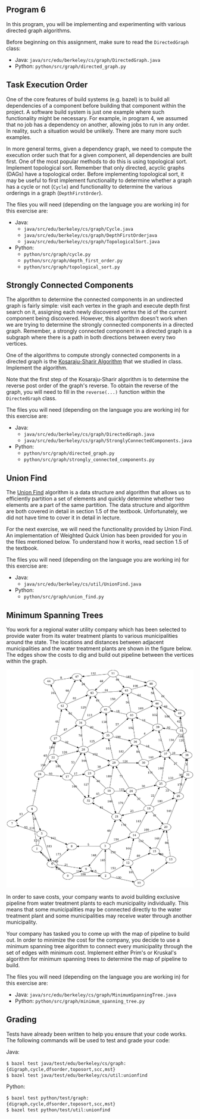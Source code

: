 Program 6
---------
In this program, you will be implementing and experimenting with various directed graph algorithms.

Before beginning on this assignment, make sure to read the `DirectedGraph` class:

- Java: `java/src/edu/berkeley/cs/graph/DirectedGraph.java`
- Python: `python/src/graph/directed_graph.py`

Task Execution Order
--------------------
One of the core features of build systems (e.g. bazel) is to build all dependencies of a component
before building that component within the project. A software build system is just one example where
such functionality might be necessary. For example, in program 4, we assumed that no job has a
dependency on another, allowing jobs to run in any order. In reality, such a situation would be
unlikely. There are many more such examples.

In more general terms, given a dependency graph, we need to compute the execution order such that
for a given component, all dependencies are built first. One of the most popular methods to do this
is using topological sort. Implement topological sort. Remember that only directed, acyclic graphs
(DAGs) have a topological order. Before implementing topological sort, it may be useful to first
implement functionality to determine whether a graph has a cycle or not (`Cycle`) and functionality
to determine the various orderings in a graph (`DepthFirstOrder`).

The files you will need (depending on the language you are working in) for this exercise are:

- Java:
    - `java/src/edu/berkeley/cs/graph/Cycle.java`
    - `java/src/edu/berkeley/cs/graph/DepthFirstOrderjava`
    - `java/src/edu/berkeley/cs/graph/TopologicalSort.java`
- Python:
    - `python/src/graph/cycle.py`
    - `python/src/graph/depth_first_order.py`
    - `python/src/graph/topological_sort.py`

Strongly Connected Components
-----------------------------
The algorithm to determine the connected components in an undirected graph is fairly simple: visit
each vertex in the graph and execute depth first search on it, assigning each newly discovered
vertex the id of the current component being discovered. However, this algorithm doesn't work when
we are trying to determine the strongly connected components in a directed graph. Remember, a
strongly connected component in a directed graph is a subgraph where there is a path in both
directions between every two vertices.

One of the algorithms to compute strongly connected components in a directed graph is the
[Kosaraju-Sharir Algorithm](https://en.wikipedia.org/wiki/Kosaraju%27s_algorithm) that we studied in
class. Implement the algorithm.

Note that the first step of the Kosaraju-Sharir algorithm is to determine the reverse post order of
the graph's reverse. To obtain the reverse of the graph, you will need to fill in the `reverse(...)`
function within the `DirectedGraph` class.

The files you will need (depending on the language you are working in) for this exercise are:

- Java:
    - `java/src/edu/berkeley/cs/graph/DirectedGraph.java`
    - `java/src/edu/berkeley/cs/graph/StronglyConnectedComponents.java`
- Python:
    - `python/src/graph/directed_graph.py`
    - `python/src/graph/strongly_connected_components.py`

Union Find
----------
The [Union Find](https://en.wikipedia.org/wiki/Disjoint-set_data_structure) algorithm is a data
structure and algorithm that allows us to efficiently partition a set of elements and quickly
determine whether two elements are a part of the same partition. The data structure and algorithm
are both covered in detail in section 1.5 of the textbook. Unfortunately, we did not have time to
cover it in detail in lecture.

For the next exercise, we will need the functionality provided by Union Find. An implementation of
Weighted Quick Union has been provided for you in the files mentioned below. To understand how it
works, read section 1.5 of the textbook.

The files you will need (depending on the language you are working in) for this exercise are:

- Java:
    - `java/src/edu/berkeley/cs/util/UnionFind.java`
- Python:
    - `python/src/graph/union_find.py`

Minimum Spanning Trees
----------------------
You work for a regional water utility company which has been selected to provide water from its
water treatment plants to various municipalities around the state. The locations and distances
between adjacent municipalities and the water treatment plants are shown in the figure below. The
edges show the costs to dig and build out pipeline between the vertices within the graph.

![graph](resources/images/graph.png)

In order to save costs, your company wants to avoid building exclusive pipeline from water treatment
plants to each municipality individually. This means that some municipalities may be connected
directly to the water treatment plant and some municipalities may receive water through another
municipality.

Your company has tasked you to come up with the map of pipeline to build out. In order to minimize
the cost for the company, you decide to use a minimum spanning tree algorithm to connect every
municipality through the set of edges with minimum cost. Implement either Prim's or Kruskal's
algorithm for minimum spanning trees to determine the map of pipeline to build.

The files you will need (depending on the language you are working in) for this exercise are:

- Java: `java/src/edu/berkeley/cs/graph/MinimumSpanningTree.java`
- Python: `python/src/graph/minimum_spanning_tree.py`

Grading
-------
Tests have already been written to help you ensure that your code works. The following commands will
be used to test and grade your code:

Java:

    $ bazel test java/test/edu/berkeley/cs/graph:{digraph,cycle,dfsorder,toposort,scc,mst}
    $ bazel test java/test/edu/berkeley/cs/util:unionfind

Python:

    $ bazel test python/test/graph:{digraph,cycle,dfsorder,toposort,scc,mst}
    $ bazel test python/test/util:unionfind
